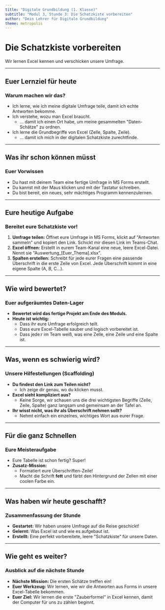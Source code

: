 ```yaml
---
title: "Digitale Grundbildung (1. Klasse)"
subtitle: "Modul 3, Stunde 3: Die Schatzkiste vorbereiten"
author: "Dein Lehrer für Digitale Grundbildung"
theme: metropolis
---
```


# Die Schatzkiste vorbereiten

Wir lernen Excel kennen und verschicken unsere Umfrage.

---

## Euer Lernziel für heute

### Warum machen wir das?

*   Ich lerne, wie ich meine digitale Umfrage teile, damit ich echte Antworten bekomme.
*   Ich verstehe, wozu man Excel braucht.
    *   ... damit ich einen Ort habe, um meine gesammelten "Daten-Schätze" zu ordnen.
*   Ich lerne die Grundbegriffe von Excel (Zelle, Spalte, Zeile).
    *   ... damit ich mich in der digitalen Schatzkiste zurechtfinde.

---

## Was ihr schon können müsst

### Euer Vorwissen

*   Du hast mit deinem Team eine fertige Umfrage in MS Forms erstellt.
*   Du kannst mit der Maus klicken und mit der Tastatur schreiben.
*   Du bist bereit, ein neues, sehr mächtiges Programm kennenzulernen.

---

## Eure heutige Aufgabe

### Bereitet eure Schatzkiste vor!

1.  **Umfrage teilen:** Öffnet eure Umfrage in MS Forms, klickt auf "Antworten sammeln" und kopiert den Link. Schickt mir diesen Link im Teams-Chat.
2.  **Excel öffnen:** Erstellt in eurem Team-Kanal eine neue, leere Excel-Datei. Nennt sie "Auswertung_[Euer_Thema].xlsx".
3.  **Spalten erstellen:** Schreibt für jede eurer Fragen eine passende Überschrift in die erste Zeile von Excel. Jede Überschrift kommt in eine eigene Spalte (A, B, C...).

---

## Wie wird bewertet?

### Euer aufgeräumtes Daten-Lager

*   **Bewertet wird das fertige Projekt am Ende des Moduls.**
*   **Heute ist wichtig:**
    *   Dass ihr eure Umfrage erfolgreich teilt.
    *   Dass eure Excel-Tabelle sauber und logisch vorbereitet ist.
    *   Dass jede:r im Team weiß, was eine Zelle, eine Zeile und eine Spalte ist.

---

## Was, wenn es schwierig wird?

### Unsere Hilfestellungen (Scaffolding)

*   **Du findest den Link zum Teilen nicht?**
    *   Ich zeige dir genau, wo du klicken musst.
*   **Excel sieht kompliziert aus?**
    *   Keine Sorge, wir schauen uns die drei wichtigsten Begriffe (Zelle, Zeile, Spalte) ganz langsam und gemeinsam an der Tafel an.
*   **Ihr wisst nicht, was ihr als Überschrift nehmen sollt?**
    *   Nehmt einfach ein einzelnes, wichtiges Wort aus eurer Frage.

---

## Für die ganz Schnellen

### Eure Meisteraufgabe

*   Eure Tabelle ist schon fertig? Super!
*   **Zusatz-Mission:**
    *   Formatiert eure Überschriften-Zeile!
    *   Macht die Schrift **fett** und färbt den Hintergrund der Zellen mit einer coolen Farbe ein.

---

## Was haben wir heute geschafft?

### Zusammenfassung der Stunde

*   **Gestartet:** Wir haben unsere Umfrage auf die Reise geschickt!
*   **Gelernt:** Was Excel ist und wie es aufgebaut ist.
*   **Erstellt:** Eine perfekt vorbereitete, leere "Schatzkiste" für unsere Daten.

---

## Wie geht es weiter?

### Ausblick auf die nächste Stunde

*   **Nächste Mission:** Die ersten Schätze treffen ein!
*   **Euer Werkzeug:** Wir lernen, wie wir die Antworten aus Forms in unsere Excel-Tabelle bekommen.
*   **Euer Ziel:** Wir lernen die erste "Zauberformel" in Excel kennen, damit der Computer für uns zu zählen beginnt.

